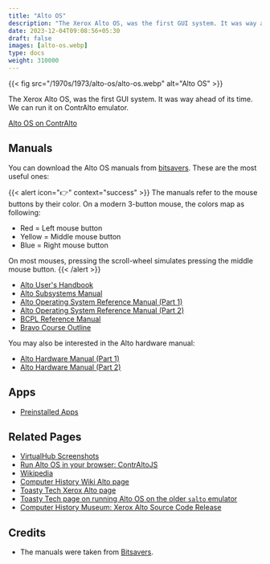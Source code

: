 ```yaml
---
title: "Alto OS"
description: "The Xerox Alto OS, was the first GUI system. It was way ahead of its time. We can run it on ContrAlto emulator."
date: 2023-12-04T09:08:56+05:30
draft: false
images: [alto-os.webp]
type: docs
weight: 310000
---
```


{{< fig src="/1970s/1973/alto-os/alto-os.webp" alt="Alto OS" >}}

The Xerox Alto OS, was the first GUI system. It was way ahead of its time. We can run it on ContrAlto emulator.

<section class="section section-sm">
  <div class="container">
    <div class="row justify-content-center text-center">
      <div class="col-lg-5">
        <p><a class="btn btn-primary btn-md px-4 mb-1" href="contralto/" role="button">Alto OS on ContrAlto</a></p>
      </div>
    </div>
  </div>
</section>

## Manuals

You can download the Alto OS manuals from [bitsavers](http://bitsavers.org/pdf/xerox/alto/). These are the most useful ones:

{{< alert icon="👉" context="success" >}}
The manuals refer to the mouse buttons by their color. On a modern 3-button mouse, the colors map as following:

- Red = Left mouse button
- Yellow = Middle mouse button
- Blue = Right mouse button

On most mouses, pressing the scroll-wheel simulates pressing the middle mouse button.
{{< /alert >}}

- [Alto User's Handbook](http://bitsavers.org/pdf/xerox/alto/Alto_Users_Handbook_Sep79.pdf)
- [Alto Subsystems Manual](http://bitsavers.org/pdf/xerox/alto/AltoSubsystems_Oct79.pdf)
- [Alto Operating System Reference Manual (Part 1)](http://bitsavers.org/pdf/xerox/alto/AltoSWRef.part1.pdf)
- [Alto Operating System Reference Manual (Part 2)](http://bitsavers.org/pdf/xerox/alto/AltoSWRef.part2.pdf)
- [BCPL Reference Manual](http://bitsavers.org/pdf/xerox/alto/bcpl/AltoBCPLdoc.pdf)
- [Bravo Course Outline](http://bitsavers.org/pdf/xerox/alto/BravoCourse.pdf)

You may also be interested in the Alto hardware manual:

- [Alto Hardware Manual (Part 1)](http://bitsavers.org/pdf/xerox/alto/AltoHWRef.part1.pdf)
- [Alto Hardware Manual (Part 2)](http://bitsavers.org/pdf/xerox/alto/AltoHWRef.part2.pdf)

## Apps

- [Preinstalled Apps](/1970s/1973/alto-os/preinstalled-apps/)

## Related Pages

- [VirtualHub Screenshots](https://screenshots.virtualhub.eu.org/1970s/1973/alto-os/)
- [Run Alto OS in your browser: ContrAltoJS](https://archives.loomcom.com/contraltojs/)
- [Wikipedia](https://en.wikipedia.org/wiki/Xerox_Alto#Software)
- [Computer History Wiki Alto page](https://gunkies.org/wiki/Xerox_Alto)
- [Toasty Tech Xerox Alto page](http://toastytech.com/guis/alto.html)
- [Toasty Tech page on running Alto OS on the older `salto` emulator](http://toastytech.com/guis/salto.html)
- [Computer History Museum: Xerox Alto Source Code Release](https://computerhistory.org/blog/xerox-alto-source-code/)

## Credits

- The manuals were taken from [Bitsavers](http://bitsavers.org).
